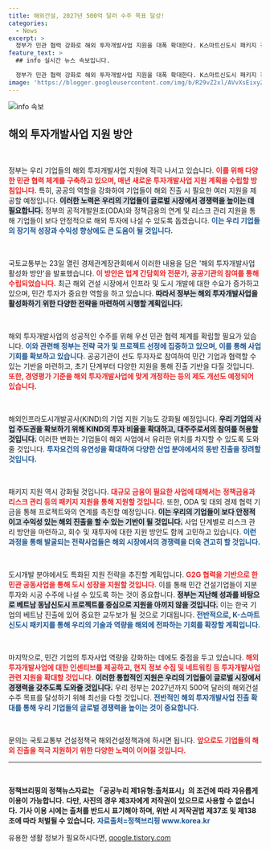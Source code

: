 ```yaml
---
title: 해외건설, 2027년 500억 달러 수주 목표 달성!
categories:
  - News
excerpt: >
  정부가 민관 협력 강화로 해외 투자개발사업 지원을 대폭 확대한다. K스마트신도시 패키지 진출 등 다양한 정책 패키지를 통해 해외 건설 시장에서 우리 기업의 경쟁력을 높일 계획이다.
feature_text: >
  ## info 실시간 뉴스 속보입니다.

  정부가 민관 협력 강화로 해외 투자개발사업 지원을 대폭 확대한다. K스마트신도시 패키지 진출 등 다양한 정책 패키지를 통해 해외 건설 시장에서 우리 기업의 경쟁력을 높일 계획이다.
image: 'https://blogger.googleusercontent.com/img/b/R29vZ2xl/AVvXsEixyZcFfHzMRdzZMjFBmAUKJYCLCGyLL1o632UiGVXcaFdKo_bkvkuCioo0uUKlGfBVcT3P84aROyZIXSBEx3Aw5nCQ3pTgDom1WDC4m8eifvWiAmWEEVb4x6G_l8C0QH225ldMjyaFvpxGEBGNO37VmDTDMHGhJPq73UglMfDca1-0aw/s1600/blogspot.png'
---
```


<p><img src="https://blogger.googleusercontent.com/img/b/R29vZ2xl/AVvXsEixyZcFfHzMRdzZMjFBmAUKJYCLCGyLL1o632UiGVXcaFdKo_bkvkuCioo0uUKlGfBVcT3P84aROyZIXSBEx3Aw5nCQ3pTgDom1WDC4m8eifvWiAmWEEVb4x6G_l8C0QH225ldMjyaFvpxGEBGNO37VmDTDMHGhJPq73UglMfDca1-0aw/s1600/blogspot.png" alt="info 속보" /></p>

<h2 data-ke-size="size26">해외 투자개발사업 지원 방안</h2>

<p data-ke-size="size16">&nbsp;</p>

<p>정부는 우리 기업들의 해외 투자개발사업 지원에 적극 나서고 있습니다. <b><span style="color: #ee2323;">이를 위해 다양한 민관 협력 체계를 구축하고 있으며, 매년 새로운 투자개발사업 지원 계획을 수립할 방침입니다.</span></b> 특히, 공공의 역할을 강화하여 기업들이 해외 진출 시 필요한 여러 지원을 제공할 예정입니다. <b><span style="background-color: #21538527;">이러한 노력은 우리의 기업들이 글로벌 시장에서 경쟁력을 높이는 데 필요합니다.</span></b> 정부의 공적개발원조(ODA)와 정책금융의 연계 및 리스크 관리 지원을 통해 기업들이 보다 안정적으로 해외 투자에 나설 수 있도록 돕겠습니다. <b><span style="color: #1a5490;">이는 우리 기업들의 장기적 성장과 수익성 향상에도 큰 도움이 될 것입니다.</span></b></p>

<p data-ke-size="size16">&nbsp;</p>

<p>국토교통부는 23일 열린 경제관계장관회에서 이러한 내용을 담은 '해외 투자개발사업 활성화 방안'을 발표했습니다. <b><span style="color: #ee2323;">이 방안은 업계 간담회와 전문가, 공공기관의 참여를 통해 수립되었습니다.</span></b> 최근 해외 건설 시장에서 인프라 및 도시 개발에 대한 수요가 증가하고 있으며, 민간 투자가 중요한 역할을 하고 있습니다. <b><span style="background-color: #21538527;">따라서 정부는 해외 투자개발사업을 활성화하기 위한 다양한 전략을 마련하여 시행할 계획입니다.</span></b></p>

<p data-ke-size="size16">&nbsp;</p>

<p>해외 투자개발사업의 성공적인 수주를 위해 우선 민관 협력 체계를 확립할 필요가 있습니다. <b><span style="color: #1a5490;">이와 관련해 정부는 전략 국가 및 프로젝트 선정에 집중하고 있으며, 이를 통해 사업 기회를 확보하고 있습니다.</span></b> 공공기관이 선도 투자자로 참여하여 민간 기업과 협력할 수 있는 기반을 마련하고, 초기 단계부터 다양한 지원을 통해 진출 기반을 다질 것입니다. <b><span style="color: #ee2323;">또한, 경영평가 기준을 해외 투자개발사업에 맞게 개정하는 등의 제도 개선도 예정되어 있습니다.</span></b></p>

<p data-ke-size="size16">&nbsp;</p>

<p>해외인프라도시개발공사(KIND)의 기업 지원 기능도 강화될 예정입니다. <b><span style="background-color: #21538527;">우리 기업의 사업 주도권을 확보하기 위해 KIND의 투자 비율을 확대하고, 대주주로서의 참여를 허용할 것입니다.</span></b> 이러한 변화는 기업들이 해외 사업에서 유리한 위치를 차지할 수 있도록 도와줄 것입니다. <b><span style="color: #1a5490;">투자요건의 유연성을 확대하여 다양한 산업 분야에서의 동반 진출을 장려할 것입니다.</span></b></p>

<p data-ke-size="size16">&nbsp;</p>

<p>패키지 지원 역시 강화될 것입니다. <b><span style="color: #ee2323;">대규모 금융이 필요한 사업에 대해서는 정책금융과 리스크 관리 등의 패키지 지원을 통해 지원할 것입니다.</span></b> 또한, ODA 및 대외 경제 협력 기금을 통해 프로젝트와의 연계를 촉진할 예정입니다. <b><span style="background-color: #21538527;">이는 우리의 기업들이 보다 안정적이고 수익성 있는 해외 진출을 할 수 있는 기반이 될 것입니다.</span></b> 사업 단계별로 리스크 관리 방안을 마련하고, 회수 및 재투자에 대한 지원 방안도 함께 고민하고 있습니다. <b><span style="color: #1a5490;">이런 과정을 통해 발굴되는 전략사업들은 해외 시장에서의 경쟁력을 더욱 견고히 할 것입니다.</span></b></p>

<p data-ke-size="size16">&nbsp;</p>

<p>도시개발 분야에서도 특화된 지원 전략을 추진할 계획입니다. <b><span style="color: #ee2323;">G2G 협력을 기반으로 한 민관 공동사업을 통해 도시 성장을 지원할 것입니다.</span></b> 이를 통해 민간 건설기업들이 지분 투자와 시공 수주에 나설 수 있도록 하는 것이 중요합니다. <b><span style="background-color: #21538527;">정부는 지난해 성과를 바탕으로 베트남 동남신도시 프로젝트를 중심으로 지원을 아끼지 않을 것입니다.</span></b> 이는 한국 기업의 베트남 진출에 있어 중요한 교두보가 될 것으로 기대됩니다. <b><span style="color: #1a5490;">전반적으로, K-스마트신도시 패키지를 통해 우리의 기술과 역량을 해외에 전파하는 기회를 확장할 계획입니다.</span></b></p>

<p data-ke-size="size16">&nbsp;</p>

<p>마지막으로, 민간 기업의 투자사업 역량을 강화하는 데에도 중점을 두고 있습니다. <b><span style="color: #ee2323;">해외 투자개발사업에 대한 인센티브를 제공하고, 현지 정보 수집 및 네트워킹 등 투자개발사업 관련 지원을 확대할 것입니다.</span></b> <b><span style="background-color: #21538527;">이러한 통합적인 지원은 우리의 기업들이 글로벌 시장에서 경쟁력을 갖추도록 도와줄 것입니다.</span></b> 우리 정부는 2027년까지 500억 달러의 해외건설 수주 목표를 달성하기 위해 최선을 다할 것입니다. <b><span style="color: #1a5490;">전반적인 해외 투자개발사업 진출 확대를 통해 우리 기업들의 글로벌 경쟁력을 높이는 것이 중요합니다.</span></b></p>

<p data-ke-size="size16">&nbsp;</p>

<p>문의는 국토교통부 건설정책국 해외건설정책과에 하시면 됩니다. <b><span style="color: #ee2323;">앞으로도 기업들의 해외 진출을 적극 지원하기 위한 다양한 노력이 이어질 것입니다.</span></b></p>

<hr>

<p data-ke-size="size16">&nbsp;</p>

<p><b>정책브리핑의 정책뉴스자료는 「공공누리 제1유형:출처표시」의 조건에 따라 자유롭게 이용이 가능합니다.</b> <b>다만, 사진의 경우 제3자에게 저작권이 있으므로 사용할 수 없습니다.</b> <b>기사 이용 시에는 출처를 반드시 표기해야 하며, 위반 시 저작권법 제37조 및 제138조에 따라 처벌될 수 있습니다.</b> <b><span style="color: #1a5490;">자료출처=정책브리핑 www.korea.kr</span></b></p>
유용한 생활 정보가 필요하시다면, <a href="https://qoogle.tistory.com" rel="dofollow">qoogle.tistory.com</a>


